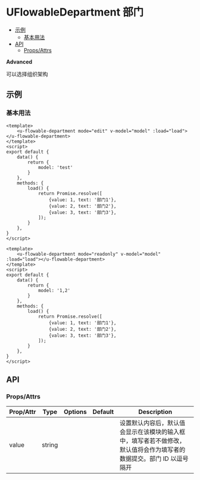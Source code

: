 <!-- 该 README.md 根据 api.yaml 和 docs/*.md 自动生成，为了方便在 GitHub 和 NPM 上查阅。如需修改，请查看源文件 -->

# UFlowableDepartment 部门

- [示例](#示例)
    - [基本用法](#基本用法)
- [API]()
    - [Props/Attrs](#propsattrs)

**Advanced**

可以选择组织架构

## 示例
### 基本用法

```vue
<template>
    <u-flowable-department mode="edit" v-model="model" :load="load"></u-flowable-department>
</template>
<script>
export default {
    data() {
        return {
            model: 'test'
        }
    },
    methods: {
        load() {
            return Promise.resolve([
                {value: 1, text: '部门1'},
                {value: 2, text: '部门2'},
                {value: 3, text: '部门3'},
            ]);
        }
    },
}
</script>
```


```vue
<template>
    <u-flowable-department mode="readonly" v-model="model" :load="load"></u-flowable-department>
</template>
<script>
export default {
    data() {
        return {
            model: '1,2'
        }
    },
    methods: {
        load() {
            return Promise.resolve([
                {value: 1, text: '部门1'},
                {value: 2, text: '部门2'},
                {value: 3, text: '部门3'},
            ]);
        }
    },
}
</script>
```

## API
### Props/Attrs

| Prop/Attr | Type | Options | Default | Description |
| --------- | ---- | ------- | ------- | ----------- |
| value | string |  |  | 设置默认内容后，默认值会显示在该模块的输入框中，填写者若不做修改，默认值将会作为填写者的数据提交。部门 ID 以逗号隔开 |

